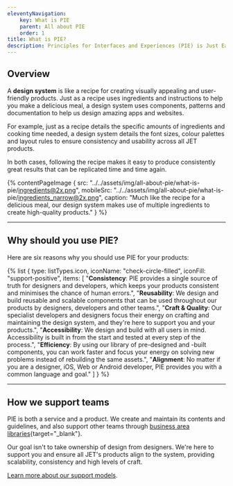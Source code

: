 ```yaml
---
eleventyNavigation:
    key: What is PIE
    parent: All about PIE
    order: 1
title: What is PIE?
description: Principles for Interfaces and Experiences (PIE) is Just Eat Takeaway’s global design system.
---
```


## Overview

A **design system** is like a recipe for creating visually appealing and user-friendly products. Just as a recipe uses ingredients and instructions to help you make a delicious meal, a design system uses components, patterns and documentation to help us design amazing apps and websites.

For example, just as a recipe details the specific amounts of ingredients and cooking time needed, a design system details the font sizes, colour palettes and layout rules to ensure consistency and usability across all JET products.

In both cases, following the recipe makes it easy to produce consistently great results that can be replicated time and time again.

{% contentPageImage {
src: "../../assets/img/all-about-pie/what-is-pie/ingredients@2x.png",
mobileSrc: "../../assets/img/all-about-pie/what-is-pie/ingredients_narrow@2x.png",
caption: "Much like the recipe for a delicious meal, our design system makes use of multiple ingredients to create high-quality products."
} %}

---

## Why should you use PIE?

Here are six reasons why you should use PIE for your products:

{% list {
    type: listTypes.icon,
    iconName: "check-circle-filled",
    iconFill: "support-positive",
    items: [
        "**Consistency**: PIE provides a single source of truth for designers and developers, which keeps your products consistent and minimises the chance of human errors.",
        "**Reusability**: We design and build reusable and scalable components that can be used throughout our products by designers, developers and other teams.",
        "**Craft & Quality**: Our specialist developers and designers focus their energy on crafting and maintaining the design system, and they're here to support you and your products.",
        "**Accessibility**: We design and build with all users in mind. Accessibility is built in from the start and tested at every step of the process.",
        "**Efficiency**: By using our library of pre-designed and -built components, you can work faster and focus your energy on solving new problems instead of rebuilding the same assets.",
        "**Alignment**: No matter if you are a designer, iOS, Web or Android developer, PIE provides you with a common language and goal."
    ]
} %}

---

## How we support teams

PIE is both a service and a product. We create and maintain its contents and guidelines, and also support other teams through [business area libraries](https://www.figma.com/file/KND7Higqcvksz7WkXRKLHm/PIE-Microsite?node-id=3204%3A188255&t=CBkGw0yndbtBW9TK-0){target="_blank"}.

Our goal isn't to take ownership of design from designers. We're here to support you and ensure all JET's products align to the system, providing scalability, consistency and high levels of craft.

[Learn more about our support models](/designers/how-we-support-you).
